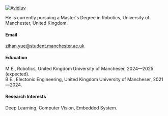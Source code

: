 

[![Avidluv](https://img.shields.io/badge/Avidluv-github-blue?logo=github)](https://github.com/AvidLuv)

He is currently pursuing a Master's Degree in Robotics, University of Manchester, United Kingdom.

#### Email
zihan.yue@student.manchester.ac.uk

#### Education
M.E., Robotics, United Kingdom University of Mancheser, 2024—2025 (expected).\
B.E., Electonic Engineering, United Kingdom University of Mancheser, 2021—2024.

#### Research Interests
Deep Learning, Computer Vision, Embedded System.

